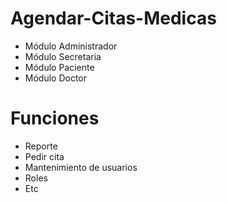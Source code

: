 # Agendar-Citas-Medicas
- Módulo Administrador
- Módulo Secretaria
- Módulo Paciente
- Módulo Doctor
# Funciones
- Reporte
- Pedir cita
- Mantenimiento de usuarios
- Roles
- Etc
